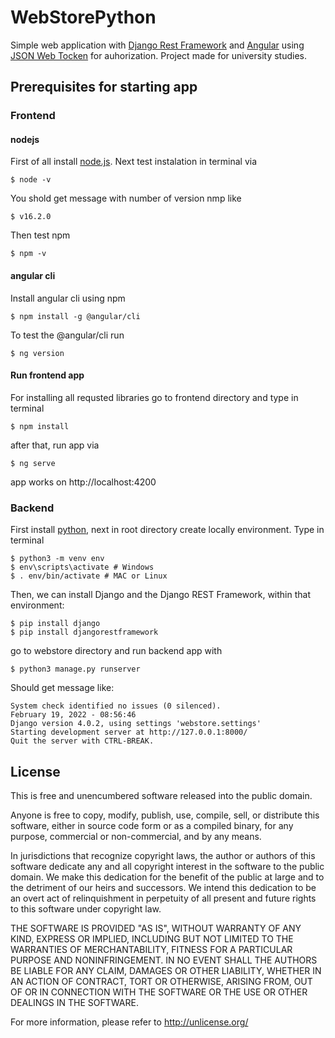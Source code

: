# WebStorePython

Simple web application with [Django Rest Framework](https://www.django-rest-framework.org/) and [Angular](https://angular.io/) using [JSON Web Tocken](https://jwt.io/) for auhorization. Project made for university studies.

## Prerequisites for starting app

### Frontend

#### nodejs
First of all install [node.js](https://nodejs.org/en/download/?utm_source=blog). Next test instalation in terminal via 
```
$ node -v
```
You shold get message with number of version nmp like 
```
$ v16.2.0
```
Then test npm
```
$ npm -v
```
#### angular cli

Install angular cli using npm
```
$ npm install -g @angular/cli
```

To test the @angular/cli run 
```
$ ng version
```

#### Run frontend app

For installing all requsted libraries go to frontend directory and type in terminal
```
$ npm install
```
after that, run app via 
```
$ ng serve
```
app works on http://localhost:4200

### Backend

First install [python](https://www.python.org/downloads/), next in root directory create locally environment. Type in terminal
```
$ python3 -m venv env
$ env\scripts\activate # Windows 
$ . env/bin/activate # MAC or Linux 
```

Then, we can install Django and the Django REST Framework, within that environment:
```
$ pip install django
$ pip install djangorestframework
```

go to webstore directory and run backend app with
```
$ python3 manage.py runserver
```

Should get message like:
```
System check identified no issues (0 silenced).
February 19, 2022 - 08:56:46
Django version 4.0.2, using settings 'webstore.settings'
Starting development server at http://127.0.0.1:8000/
Quit the server with CTRL-BREAK.
```

## License

This is free and unencumbered software released into the public domain.

Anyone is free to copy, modify, publish, use, compile, sell, or
distribute this software, either in source code form or as a compiled
binary, for any purpose, commercial or non-commercial, and by any
means.

In jurisdictions that recognize copyright laws, the author or authors
of this software dedicate any and all copyright interest in the
software to the public domain. We make this dedication for the benefit
of the public at large and to the detriment of our heirs and
successors. We intend this dedication to be an overt act of
relinquishment in perpetuity of all present and future rights to this
software under copyright law.

THE SOFTWARE IS PROVIDED "AS IS", WITHOUT WARRANTY OF ANY KIND,
EXPRESS OR IMPLIED, INCLUDING BUT NOT LIMITED TO THE WARRANTIES OF
MERCHANTABILITY, FITNESS FOR A PARTICULAR PURPOSE AND NONINFRINGEMENT.
IN NO EVENT SHALL THE AUTHORS BE LIABLE FOR ANY CLAIM, DAMAGES OR
OTHER LIABILITY, WHETHER IN AN ACTION OF CONTRACT, TORT OR OTHERWISE,
ARISING FROM, OUT OF OR IN CONNECTION WITH THE SOFTWARE OR THE USE OR
OTHER DEALINGS IN THE SOFTWARE.

For more information, please refer to <http://unlicense.org/>
